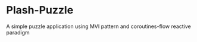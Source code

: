# Plash-Puzzle

A simple puzzle application using MVI pattern and coroutines-flow reactive paradigm
